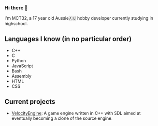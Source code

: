 ### Hi there 👋
I'm MCT32, a 17 year old Aussie🇦🇺 hobby developer currently studying in highschool.

## Languages I know (in no particular order)
- C++
- C
- Python
- JavaScript
- Bash
- Assembly
- HTML
- CSS

## Current projects
- [VelocityEngine](https://github.com/MCT32/VelocityEngine): A game engine written in C++ with SDL aimed at eventually becoming a clone of the source engine.

<!--
**MCT32/MCT32** is a ✨ _special_ ✨ repository because its `README.md` (this file) appears on your GitHub profile.

Here are some ideas to get you started:

- 🔭 I’m currently working on ...
- 🌱 I’m currently learning ...
- 👯 I’m looking to collaborate on ...
- 🤔 I’m looking for help with ...
- 💬 Ask me about ...
- 📫 How to reach me: ...
- 😄 Pronouns: ...
- ⚡ Fun fact: ...
-->
